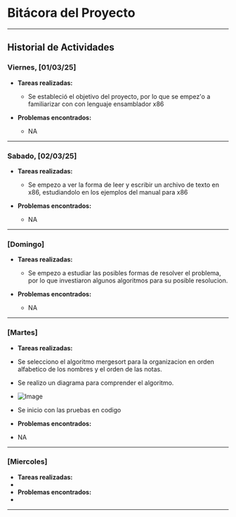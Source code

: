 # Bitácora del Proyecto

---

## Historial de Actividades

### Viernes, [01/03/25]
- **Tareas realizadas:**
  - Se estableció el objetivo del proyecto, por lo que se empez'o a familiarizar con con lenguaje ensamblador x86
  
- **Problemas encontrados:**
  - NA

---

### Sabado, [02/03/25]
- **Tareas realizadas:**
  - Se empezo a ver la forma de leer y escribir un archivo de texto en x86, estudiandolo en los ejemplos del manual para x86

- **Problemas encontrados:**
  - NA

---

### [Domingo]
- **Tareas realizadas:**
  - Se empezo a estudiar las posibles formas de resolver el problema, por lo que investiaron algunos algoritmos para su posible resolucion.

- **Problemas encontrados:**
  - NA

---                                                                                                                                                                                        
 ### [Martes]
 - **Tareas realizadas:**
 - Se selecciono el algoritmo mergesort para la organizacion en orden alfabetico de los nombres y el orden de las notas.
 - Se realizo un diagrama para comprender el algoritmo.
 - ![Image](https://github.com/user-attachments/assets/2477c53d-6106-42bb-89d2-365f58b93f0d)
 - Se inicio con las pruebas en codigo
 
 - **Problemas encontrados:**
 - NA

---

### [Miercoles]
 - **Tareas realizadas:**
 -
 - **Problemas encontrados:**
 - 

---
